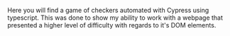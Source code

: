 Here you will find a game of checkers automated with Cypress using typescript. This was done to show my ability to work with a webpage that presented a higher level of difficulty with regards to it's DOM elements.
